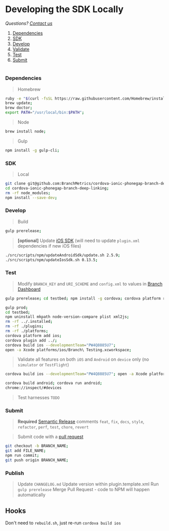 # Developing the SDK Locally
*Questions? [Contact us](https://support.branch.io/support/tickets/new)*

1. [Dependencies](#dependencies)
1. [SDK](#sdk)
1. [Develop](#develop)
1. [Validate](#validate)
1. [Test](#test)
1. [Submit](#submit)

#

### Dependencies

> Homebrew

```sh
ruby -e "$(curl -fsSL https://raw.githubusercontent.com/Homebrew/install/master/install)";
brew update;
brew doctor;
export PATH="/usr/local/bin:$PATH";
```

> Node

```sh
brew install node;
```  

> Gulp

```sh
npm install -g gulp-cli;
```  

### SDK

> Local

```sh
git clone git@github.com:BranchMetrics/cordova-ionic-phonegap-branch-deep-linking.git;
cd cordova-ionic-phonegap-branch-deep-linking;
rm -rf node_modules;
npm install --save-dev;
```

### Develop

> Build

```sh
gulp prerelease;
```
  
> **[optional]** Update [iOS SDK](https://github.com/BranchMetrics/ios-branch-deep-linking/tags) (will need to update `plugin.xml` dependencies if new iOS files)

```sh
./src/scripts/npm/updateAndroidSdk/update.sh 2.5.9;
./src/scripts/npm/updateIosSdk.sh 0.13.5;
```

### Test

> Modify `BRANCH_KEY` and `URI_SCHEME` and `config.xml` to values in [Branch Dashboard](https://dashboard.branch.io/settings/link)

```sh
gulp prerelease; cd testbed; npm install -g cordova; cordova platform remove ios; cordova platform remove android; cordova platform remove browser; cordova platform add ios; cordova platform add android; cordova plugin remove branch-cordova-sdk; cordova plugin add ../ --variable BRANCH_KEY=key_live_icCccJIpd7GlYY5oOmoEtpafuDiuyXhT --variable URI_SCHEME=enefftest;

gulp prod;
cd testbed;
npm uninstall mkpath node-version-compare plist xml2js;
rm -rf ../.installed;
rm -rf ./plugins;
rm -rf ./platforms;
cordova platform add ios;
cordova plugin add ../;
cordova build ios --developmentTeam="PW4Q8885U7";
open -a Xcode platforms/ios/Branch\ Testing.xcworkspace;

```
  
> Validate all features on both `iOS` and `Android` on `device` only (no `simulator` or `TestFlight`)

```sh
cordova build ios --developmentTeam="PW4Q8885U7"; open -a Xcode platforms/ios/Branch\ Testing.xcworkspace;
```

```sh
cordova build android; cordova run android;
chrome://inspect/#devices
```

> Test harnesses `TODO`

### Submit

> **Required** [Semantic Release](https://github.com/semantic-release/semantic-release) comments `feat`, `fix`, `docs`, `style`, `refactor`, `perf`, `test`, `chore`, `revert`

> Submit code with a [pull request](https://github.com/BranchMetrics/cordova-ionic-phonegap-branch-deep-linking)
 
```sh
git checkout -b BRANCH_NAME;
git add FILE_NAME;
npm run commit;
git push origin BRANCH_NAME;
```

### Publish

> Update `CHANGELOG.md`
> Update version within plugin.template.xml
> Run `gulp prerelease`
> Merge Pull Request - code to NPM will happen automatically 


## Hooks

Don't need to `rebuild.sh`, just re-run `cordova build ios`